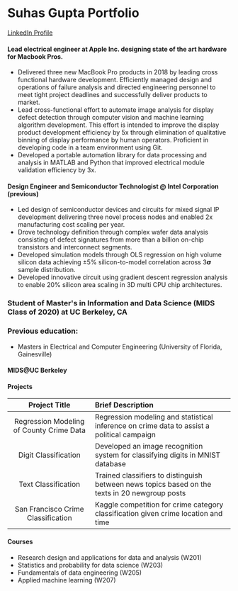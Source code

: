 # Suhas Gupta Portfolio

[LinkedIn Profile](www.linkedin.com/in/guptasuhas)

#### Lead electrical engineer at Apple Inc. designing state of the art hardware for Macbook Pros. 
  - Delivered three new MacBook Pro products in 2018 by leading cross functional hardware development. Efficiently managed design and operations of failure analysis and directed engineering personnel to meet tight project deadlines and successfully deliver products to market.
  - Lead cross-functional effort to automate image analysis for display defect detection through
computer vision and machine learning algorithm development. This effort is intended to improve the display product development efficiency by 5x through elimination of qualitative binning of display performance by human operators. Proficient in developing code in a team environment
using Git.
  - Developed a portable automation library for data processing and analysis in MATLAB and Python
that improved electrical module validation efficiency by 3x.

#### Design Engineer and Semiconductor Technologist @ Intel Corporation (previous)
  - Led design of semiconductor devices and circuits for mixed signal IP development delivering three novel process nodes and enabled 2x manufacturing cost scaling per year.
  - Drove technology definition through complex wafer data analysis consisting of defect signatures from more than a billion on-chip transistors and interconnect segments.
  - Developed simulation models through OLS regression on high volume silicon data achieving ±5% silicon-to-model correlation across 3𝞂 sample distribution.
  - Developed innovative circuit using gradient descent regression analysis to enable 20% silicon area scaling in 3D multi CPU chip architectures.


### Student of Master's in Information and Data Science (MIDS Class of 2020) at UC Berkeley, CA

### Previous education: 
  - Masters in Electrical and Computer Engineering (University of Florida, Gainesville)

#### MIDS@UC Berkeley

#### Projects

| Project Title |  Brief Description  |
|:----------:|:----------|
| Regression Modeling of County Crime Data |  Regression modeling and statistical inference on crime data to assist a political campaign|
| Digit Classification |  Developed an image recognition system for classifying digits in MNIST database |
| Text Classification |  Trained classifiers to distinguish between news topics based on the texts in 20 newgroup posts |
| San Francisco Crime Classification |  Kaggle competition for crime category classification given crime location and time |

#### Courses
  - Research design and applications for data and analysis (W201)
  - Statistics and probability for data science (W203)
  - Fundamentals of data engineering (W205)
  - Applied machine learning (W207)
